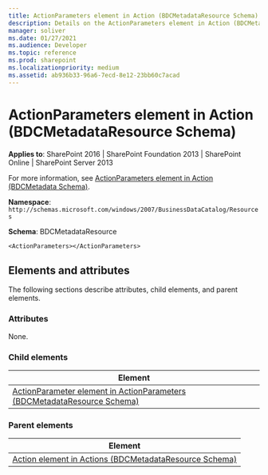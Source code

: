 ```yaml
---
title: ActionParameters element in Action (BDCMetadataResource Schema)
description: Details on the ActionParameters element in Action (BDCMetadataResource Schema).
manager: soliver
ms.date: 01/27/2021
ms.audience: Developer
ms.topic: reference
ms.prod: sharepoint
ms.localizationpriority: medium
ms.assetid: ab936b33-96a6-7ecd-8e12-23bb60c7acad
---
```


# ActionParameters element in Action (BDCMetadataResource Schema)

**Applies to**: SharePoint 2016 | SharePoint Foundation 2013 | SharePoint Online | SharePoint Server 2013

For more information, see [ActionParameters element in Action (BDCMetadata Schema)](actionparameters-element-in-action-bdcmetadata-schema.md).

**Namespace**: `http://schemas.microsoft.com/windows/2007/BusinessDataCatalog/Resources`

**Schema**: BDCMetadataResource

```
<ActionParameters></ActionParameters>
```

## Elements and attributes

The following sections describe attributes, child elements, and parent elements.

### Attributes

None.

### Child elements

| Element |
| --- |
| [ActionParameter element in ActionParameters (BDCMetadataResource Schema)](actionparameter-element-in-actionparameters-bdcmetadataresource-schema.md) |

### Parent elements

| Element |
| --- |
| [Action element in Actions (BDCMetadataResource Schema)](action-element-in-actions-bdcmetadataresource-schema.md) |
